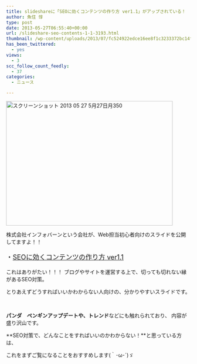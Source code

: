 ```yaml
---
title: slideshareに「SEOに効くコンテンツの作り方 ver1.1」がアップされている！
author: 魚住 惇
type: post
date: 2013-05-27T06:55:40+00:00
url: /slideshare-seo-contents-1-1-3193.html
thumbnail: /wp-content/uploads/2013/07/fc524922edce16ee8f1c3233372bc14f.png
has_been_twittered:
  - yes
views:
  - 3
scc_follow_count_feedly:
  - 37
categories:
  - ニュース

---
```

<img decoding="async" loading="lazy" title="スクリーンショット 2013-05-27 5月27日月350.png" src="/wp-content/uploads/2013/05/fc524922edce16ee8f1c3233372bc14f.png" alt="スクリーンショット 2013 05 27 5月27日月350" width="454" height="340" border="0" />

<!--more-->

株式会社インフォバーンという会社が、Web担当初心者向けのスライドを公開してますよ！！

<p style="font-size: 18px;">
  ・<a href="http://www.slideshare.net/infobahn_pr/seo-content0522" target="_blank">SEOに効くコンテンツの作り方 ver1.1</a>
</p>

これはありがたい！！！ ブログやサイトを運営する上で、切っても切れない縁があるSEO対策。

とりあえずどうすればいいかわからない人向けの、分かりやすいスライドです。

 

**パンダ　ペンギンアップデートや、トレンド**などにも触れられており、 内容が盛り沢山です。

**SEO対策で、どんなことをすればいいのかわからない！**と思っている方は、

これをまずご覧になることをおすすめします(｀･ω･´)ゞ